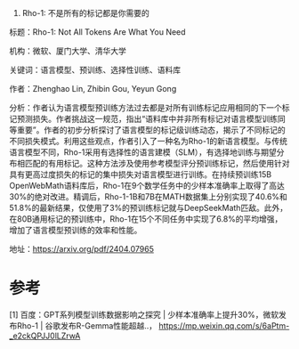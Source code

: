 1. Rho-1: 不是所有的标记都是你需要的

  标题：Rho-1: Not All Tokens Are What You Need

  机构：微软、厦门大学、清华大学

  关键词：语言模型、预训练、选择性训练、语料库

  作者：Zhenghao Lin, Zhibin Gou, Yeyun Gong

  分析：作者认为语言模型预训练方法过去都是对所有训练标记应用相同的下一个标记预测损失。作者挑战这一规范，指出“语料库中并非所有标记对语言模型训练同等重要”。作者的初步分析探讨了语言模型的标记级训练动态，揭示了不同标记的不同损失模式。利用这些观点，作者引入了一种名为Rho-1的新语言模型。与传统语言模型不同，Rho-1采用有选择性的语言建模（SLM），有选择地训练与期望分布相匹配的有用标记。这种方法涉及使用参考模型评分预训练标记，然后使用针对具有更高过度损失的标记的集中损失对语言模型进行训练。在持续预训练15B OpenWebMath语料库后，Rho-1在9个数学任务中的少样本准确率上取得了高达30%的绝对改进。精调后，Rho-1-1B和7B在MATH数据集上分别实现了40.6%和51.8%的最新结果，仅使用了3%的预训练标记就与DeepSeekMath匹敌。此外，在80B通用标记的预训练中，Rho-1在15个不同任务中实现了6.8%的平均增强，增加了语言模型预训练的效率和性能。

  地址：https://arxiv.org/pdf/2404.07965

# 参考

[1] 百度：GPT系列模型训练数据影响之探究 | 少样本准确率上提升30%，微软发布Rho-1 | 谷歌发布R-Gemma性能超越..， https://mp.weixin.qq.com/s/6aPtm-_e2ckQPJJ0lLZrwA

